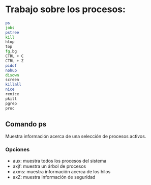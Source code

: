 # Trabajo sobre los procesos:
```bash
ps
jobs
pstree
kill
htop
top
fg,bg
CTRL + C
CTRL + Z
pidof
nohup
disown
screen
killall
nice
renice
pkill
pgrep
proc
```
## Comando ps
Muestra información acerca de una selección de procesos activos. 
### Opciones
* aux: muestra todos los procesos del sistema
* axjf: muestra un árbol de procesos
* axms: muestra información acerca de los hilos
* axZ: muestra información de seguridad
